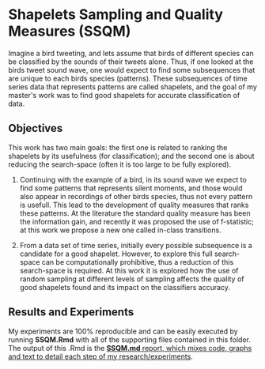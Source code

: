 # Shapelets Sampling and Quality Measures (SSQM)

Imagine a bird tweeting, and lets assume that birds of different species can be classified by the sounds of their tweets alone.
Thus, if one looked at the birds tweet sound wave, one would expect to find some subsequences that are unique to each birds 
species (patterns). These subsequences of time series data that represents patterns are called shapelets, and the goal 
of my master's work was to find good shapelets for accurate classification of data.

## Objectives

This work has two main goals: the first one is related to ranking the shapelets by its usefulness (for classification); and the
second one is about reducing the search-space (often it is too large to be fully explored).

1. Continuing with the example of a bird, in its sound wave we expect to find some patterns that represents silent moments, 
and those would also appear in recordings of other birds species, thus not every pattern is usefull. This lead to the 
development of quality measures that ranks these patterns. At the literature the standard quality measure has been the 
information gain, and recently it was proposed the use of f-statistic; at this work we propose a new one called in-class 
transitions.

2. From a data set of time series, initially every possible subsequence is a candidate for a good shapelet. However, to explore this
full search-space can be computationally prohibitive, thus a reduction of this search-space is required. At this work it is explored
how the use of random sampling at different levels of sampling affects the quality of good shapelets found and its impact on the
classifiers accuracy.

## Results and Experiments

My experiments are 100% reproducible and can be easily executed by running **SSQM.Rmd** with all of the supporting files contained in this folder. The output of this .Rmd is the [**SSQM.md** report, which mixes code, graphs and text to detail each step of my research/experiments](https://github.com/lucasschmidtc/SSQM/blob/master/SSQM.md).
